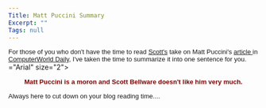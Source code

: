 ```yaml
---
Title: Matt Puccini Summary
Excerpt: ""
Tags: null
---
```


<p><font face="Arial" size="2"><span class="921344417-13062003">For those of you who 
don't have the time to read <a href="http://weblogs.asp.net/sbellware/posts/8641.aspx">Scott's</a> take on Matt 
Puccini's <a href="http://www.computerworld.com/developmenttopics/development/story/0,10801,81740,00.html?nas=APP-81740">article 
</a>in <a href="/assets/wp/2003/06/www.computerworld.com">ComputerWorld Daily</a>, I've 
taken the time to summarize it into one sentence for you. </span></font>="Arial" size="2"></p>
<p align="center"><font face="Arial" color="#800000" size="2"><span class="921344417-13062003"><strong>Matt Puccini is a moron and Scott Bellware 
doesn't like him very much.</strong></span></font></p>
<p><font face="Arial" size="2"><span class="921344417-13062003">Always here to cut 
down on your blog reading time....</span></font></p>